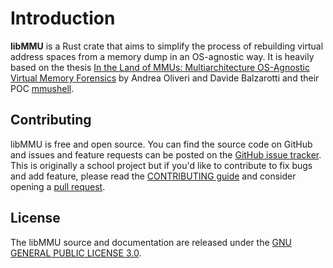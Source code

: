 # Introduction

**libMMU** is a Rust crate that aims to simplify the process of rebuilding virtual address spaces from a memory dump in an OS-agnostic way. It is heavily based on the thesis [In the Land of MMUs: Multiarchitecture OS-Agnostic Virtual Memory Forensics](https://www.s3.eurecom.fr/docs/tops22_oliveri.pdf) by Andrea Oliveri and Davide Balzarotti and their POC [mmushell](https://github.com/eurecom-s3/mmushell).

## Contributing

libMMU is free and open source. You can find the source code on GitHub and issues and feature requests can be posted on the [GitHub issue tracker](https://github.com/Memoscopy/libMMU/issues).
This is originally a school project but if you'd like to contribute to fix bugs and add feature, please read the [CONTRIBUTING guide](https://github.com/Memoscopy/libMMU/blob/main/CONTRIBUTING.md) and consider opening a [pull request](https://github.com/Memoscopy/libMMU/pulls).

## License

The libMMU source and documentation are released under the [GNU GENERAL PUBLIC LICENSE 3.0](https://www.gnu.org/licenses/gpl-3.0.html).
